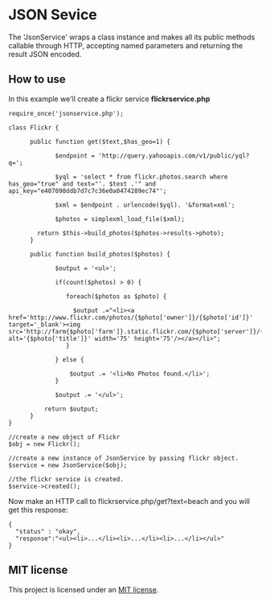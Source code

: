 # JSON Sevice

  The 'JsonService' wraps a class instance and makes all its public methods callable through HTTP,
  accepting named parameters and returning the result JSON encoded.

## How to use

In this example we'll create a flickr service **flickrservice.php**

    require_once('jsonservice.php');

    class Flickr {

          public function get($text,$has_geo=1) {

                 $endpoint = 'http://query.yahooapis.com/v1/public/yql?q=';
 
                 $yql = 'select * from flickr.photos.search where has_geo="true" and text="'. $text .'" and api_key="e407090ddb7d7c7c36e0a0474289ec74"';

                 $xml = $endpoint . urlencode($yql). '&format=xml';

                 $photos = simplexml_load_file($xml);

            return $this->build_photos($photos->results->photo); 
          } 

          public function build_photos($photos) {

                 $output = '<ul>';

                 if(count($photos) > 0) {

                    foreach($photos as $photo) {

                      $output .="<li><a href='http://www.flickr.com/photos/{$photo['owner']}/{$photo['id']}' target='_blank'><img src='http://farm{$photo['farm']}.static.flickr.com/{$photo['server']}/{$photo['id']}_{$photo['secret']}.jpg' alt='{$photo['title']}' width='75' height='75'/></a></li>";
                    }

                 } else {

                     $output .= '<li>No Photos found.</li>';
                 }

                 $output .= '</ul>';      

              return $output;
          }
    }

    //create a new object of Flickr
    $obj = new Flickr();

    //create a new instance of JsonService by passing flickr object.
    $service = new JsonService($obj);  

    //the flickr service is created.
    $service->created(); 

Now make an HTTP call to flickrservice.php/get?text=beach and you will get this response:

    {
      "status" : "okay",
      "response":"<ul><li>...</li><li>...</li><li>...</li></ul>"
    }


## MIT license

This project is licensed under an [MIT license](http://www.opensource.org/licenses/mit-license.php).